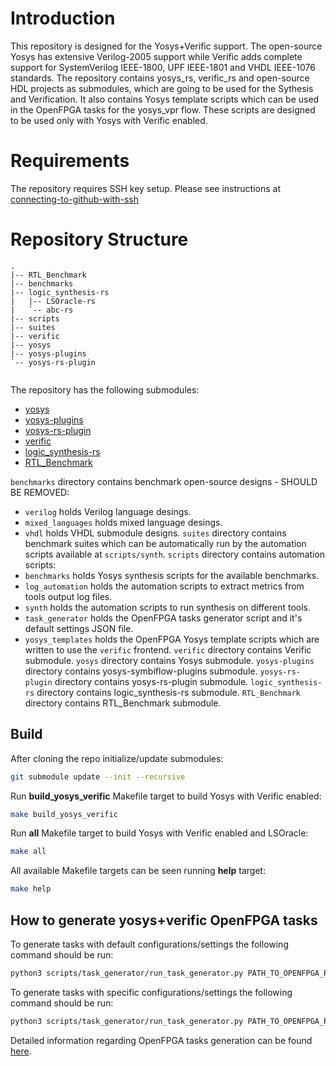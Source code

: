 # Introduction
This repository is designed for the Yosys+Verific support. The open-source Yosys has extensive Verilog-2005 support while Verific adds complete support for SystemVerilog IEEE-1800, UPF IEEE-1801 and VHDL IEEE-1076 standards. 
The repository contains yosys_rs, verific_rs and open-source HDL projects as submodules, which are going to be used for the Sythesis and Verification. It also contains Yosys template scripts which can be used in the OpenFPGA tasks for the yosys_vpr flow. These scripts are designed to be used only with Yosys with Verific enabled.

# Requirements
The repository requires SSH key setup. Please see instructions at [connecting-to-github-with-ssh](https://docs.github.com/en/authentication/connecting-to-github-with-ssh)

# Repository Structure
```
.
|-- RTL_Benchmark
|-- benchmarks
|-- logic_synthesis-rs
|   |-- LSOracle-rs
|   `-- abc-rs
|-- scripts
|-- suites
|-- verific
|-- yosys
|-- yosys-plugins
`-- yosys-rs-plugin
    
```

The repository has the following submodules:
 - [yosys](https://github.com/RapidSilicon/yosys_rs.git) 
 - [yosys-plugins](https://github.com/SymbiFlow/yosys-f4pga-plugins.git) 
 - [yosys-rs-plugin](https://github.com/RapidSilicon/yosys-rs-plugin.git) 
 - [verific](https://github.com/RapidSilicon/verific_rs.git) 
 - [logic_synthesis-rs](https://github.com/RapidSilicon/logic_synthesis-rs.git) 
 - [RTL_Benchmark](https://github.com/RapidSilicon/RTL_Benchmark.git)

`benchmarks` directory contains benchmark open-source designs - SHOULD BE REMOVED:
 - `verilog` holds Verilog language desings.
 - `mixed_languages` holds mixed language desings.
 - `vhdl` holds VHDL submodule designs.
`suites` directory contains benchmark suites which can be automatically run by the automation scripts available at `scripts/synth`.
`scripts` directory contains automation scripts: 
 - `benchmarks` holds Yosys synthesis scripts for the available benchmarks.
 - `log_automation` holds the automation scripts to extract metrics from tools output log files.
 - `synth` holds the automation scripts to run synthesis on different tools.
 - `task_generator` holds the OpenFPGA tasks generator script and it's default settings JSON file. 
 - `yosys_templates` holds the OpenFPGA Yosys template scripts which are written to use the `verific` frontend.
`verific` directory contains Verific submodule.
`yosys` directory contains Yosys submodule.
`yosys-plugins` directory contains yosys-symbiflow-plugins submodule.
`yosys-rs-plugin` directory contains yosys-rs-plugin submodule.
`logic_synthesis-rs` directory contains logic_synthesis-rs submodule.
`RTL_Benchmark` directory contains RTL_Benchmark submodule.

## Build
After cloning the repo initialize/update submodules:
```bash
git submodule update --init --recursive
```
Run **build_yosys_verific** Makefile target to build Yosys with Verific enabled:
```bash
make build_yosys_verific
```
Run **all** Makefile target to build Yosys with Verific enabled and LSOracle:
```bash
make all
```
All available Makefile targets can be seen running **help** target:
```bash
make help
```

## How to generate yosys+verific OpenFPGA tasks
To generate tasks with default configurations/settings the following command should be run:
```bash
python3 scripts/task_generator/run_task_generator.py PATH_TO_OPENFPGA_ROOT --debug
```
To generate tasks with specific configurations/settings the following command should be run:
```bash
python3 scripts/task_generator/run_task_generator.py PATH_TO_OPENFPGA_ROOT --settings_file SPECIFIC_SETTINGS.json --debug
```
Detailed information regarding OpenFPGA tasks generation can be found [here](https://github.com/RapidSilicon/yosys_verific_rs/blob/main/scripts/task_generator/README.md).
